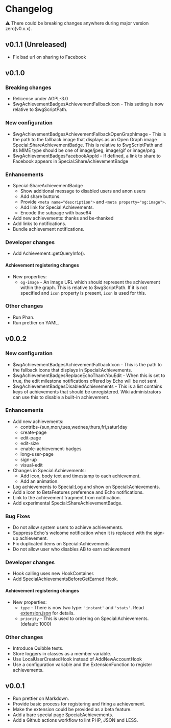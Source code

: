 # Changelog

:warning: There could be breaking changes anywhere during major version zero(v0.x.x).

## v0.1.1 (Unreleased)

- Fix bad url on sharing to Facebook

## v0.1.0

### Breaking changes

- Relicense under AGPL-3.0
- $wgAchievementBadgesAchievementFallbackIcon - This setting is now relative to $wgScriptPath.

### New configuration

- $wgAchievementBadgesAchievementFallbackOpenGraphImage - This is the path to the fallback image that displays as an Open Graph image Special:ShareAchievementBadge. This is relative to $wgScriptPath and its MIME type should be one of image/jpeg, image/gif or image/png.
- $wgAchievementBadgesFacebookAppId - If defined, a link to share to Facebook appears in Special:ShareAchievementBadge

### Enhancements

- Special:ShareAchievementBadge
  - Show additional message to disabled users and anon users
  - Add share buttons.
  - Provide `<meta name="description">` and `<meta property="og:image">`.
  - Add link for Special:Achievements.
  - Encode the subpage with base64
- Add new achievements: thanks and be-thanked
- Add links to notifications.
- Bundle achievement notifications.

### Developer changes

- Add Achievement::getQueryInfo().

#### Achievement registering changes

- New properties:
  - `og-image` - An image URL which should represent the achievement within the graph. This is relative to $wgScriptPath. If it is not specified and `icon` property is present, `icon` is used for this.

### Other changes

- Run Phan.
- Run prettier on YAML.

## v0.0.2

### New configuration

- $wgAchievementBadgesAchievementFallbackIcon - This is the path to the fallback icons that displays in Special:Achievements.
- $wgAchievementBadgesReplaceEchoThankYouEdit - When this is set to true, the edit milestone notifications offered by Echo will be not sent.
- $wgAchievementBadgesDisabledAchievements - This is a list contains keys of achievements that should be unregistered. Wiki administrators can use this to disable a built-in achievement.

### Enhancements

- Add new achievements:
  - contribs-{sun,mon,tues,wednes,thurs,fri,satur}day
  - create-page
  - edit-page
  - edit-size
  - enable-achievement-badges
  - long-user-page
  - sign-up
  - visual-edit
- Changes in Special:Achievements:
  - Add icon, body text and timestamp to each achievement.
  - Add an animation.
- Log achievements to Special:Log and show on Special:Achievements.
- Add a icon to BetaFeatures preference and Echo notifications.
- Link to the achievement fragment from notification.
- Add experimental Special:ShareAchievementBadge.

### Bug Fixes

- Do not allow system users to achieve achievements.
- Suppress Echo's welcome notification when it is replaced with the sign-up achievement.
- Fix duplicated items on Special:Achievements
- Do not allow user who disables AB to earn achievement

### Developer changes

- Hook calling uses new HookContainer.
- Add SpecialAchievementsBeforeGetEarned Hook.

#### Achievement registering changes

- New properties:
  - `type` - There is now two type: `'instant'` and `'stats'`. Read [extension.json](extension.json) for details.
  - `priority` - This is used to ordering on Special:Achievements. (default: 1000)

### Other changes

- Introduce Quibble tests.
- Store loggers in classes as a member variable.
- Use LocalUserCreatedHook instead of AddNewAccountHook
- Use a configuration variable and the ExtensionFunction to register achievements.

## v0.0.1

- Run prettier on Markdown.
- Provide basic process for registering and firing a achievement.
- Make the extension could be provided as a beta feature.
- Add a bare special page Special:Achievements.
- Add a Github actions workflow to lint PHP, JSON and LESS.
